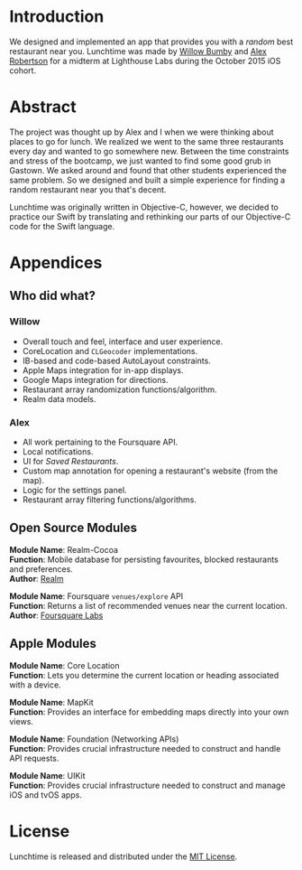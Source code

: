 # Introduction

We designed and implemented an app that provides you with a _random_ best restaurant near you. Lunchtime was made by [Willow Bumby](https://github.com/istx25) and [Alex Robertson](https://github.com/dcalexrobertson) for a midterm at Lighthouse Labs during the October 2015 iOS cohort.

# Abstract

The project was thought up by Alex and I when we were thinking about places to go for lunch. We realized we went to the same three restaurants every day and wanted to go somewhere new. Between the time constraints and stress of the bootcamp, we just wanted to find some good grub in Gastown. We asked around and found that other students experienced the same problem. So we designed and built a simple experience for finding a random restaurant near you that's decent.

Lunchtime was originally written in Objective-C, however, we decided to practice our Swift by translating and rethinking our parts of our Objective-C code for the Swift language.

# Appendices
## Who did what?
### Willow

- Overall touch and feel, interface and user experience.
- CoreLocation and `CLGeocoder` implementations.
- IB-based and code-based AutoLayout constraints.
- Apple Maps integration for in-app displays.
- Google Maps integration for directions.
- Restaurant array randomization functions/algorithm.
- Realm data models.

### Alex

- All work pertaining to the Foursquare API.
- Local notifications.
- UI for _Saved Restaurants_.
- Custom map annotation for opening a restaurant's website (from the map).
- Logic for the settings panel.
- Restaurant array filtering functions/algorithms.

## Open Source Modules

**Module Name**: Realm-Cocoa</br>
**Function**: Mobile database for persisting favourites, blocked restaurants and preferences.</br>
**Author**: [Realm](https://realm.io/about/)  

**Module Name**: Foursquare `venues/explore` API</br>
**Function**: Returns a list of recommended venues near the current location.</br>
**Author**: [Foursquare Labs](https://foursquare.com/about/team)  

## Apple Modules

**Module Name**: Core Location</br>
**Function**: Lets you determine the current location or heading associated with a device.

**Module Name**: MapKit</br>
**Function**: Provides an interface for embedding maps directly into your own views.

**Module Name**: Foundation (Networking APIs)</br>
**Function**: Provides crucial infrastructure needed to construct and handle API requests.

**Module Name**: UIKit</br>
**Function**: Provides crucial infrastructure needed to construct and manage iOS and tvOS apps.

# License

Lunchtime is released and distributed under the [MIT License](LICENSE).

